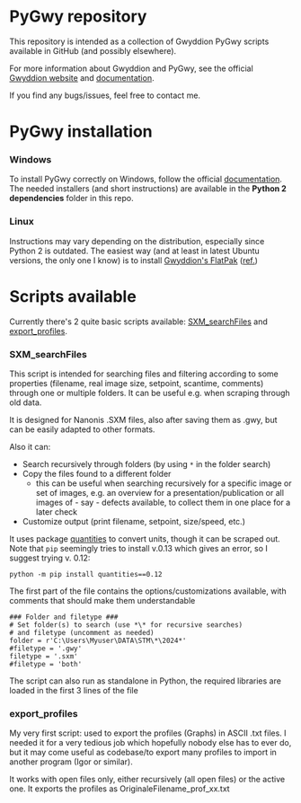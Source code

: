 # PyGwy repository

This repository is intended as a collection of Gwyddion PyGwy scripts available in GitHub (and possibly elsewhere).

For more information about Gwyddion and PyGwy, see the official [Gwyddion website](http://gwyddion.net) and [documentation](http://gwyddion.net/documentation/user-guide-en/pygwy.html).

If you find any bugs/issues, feel free to contact me.


# PyGwy installation

### Windows
To install PyGwy correctly on Windows, follow the official [documentation](http://gwyddion.net/documentation/user-guide-en/installation-ms-windows.html). The needed installers (and short instructions) are available in the **Python 2 dependencies** folder in this repo.

### Linux
Instructions may vary depending on the distribution, especially since Python 2 is outdated.
The easiest way (and at least in latest Ubuntu versions, the only one I know) is to install [Gwyddion's FlatPak](https://flathub.org/apps/net.gwyddion.Gwyddion) ([ref.](https://sourceforge.net/p/gwyddion/discussion/pygwy/thread/24a071efea/))


# Scripts available

Currently there's  2 quite basic scripts available: [SXM_searchFiles](sxm_searchfiles) and [export_profiles](export_profiles).

### SXM_searchFiles
This script is intended for searching files and filtering according to some properties (filename, real image size, setpoint, scantime, comments) through one or multiple folders. It can be useful e.g. when scraping through old data.

It is designed for Nanonis .SXM files, also after saving them as .gwy, but can be easily adapted to other formats.

Also it can:
- Search recursively through folders (by using `*` in the folder search)
- Copy the files found to a different folder
  - this can be useful when searching recursively for a specific image or set of images, e.g. an overview for a presentation/publication or all images of - say - defects available, to collect them in one place for a later check
- Customize output (print filename, setpoint, size/speed, etc.)

It uses package [quantities](https://pypi.org/project/quantities/) to convert units, though it can be scraped out. Note that `pip` seemingly tries to install v.0.13 which gives an error, so I suggest trying v. 0.12:

`python -m pip install quantities==0.12`

The first part of the file contains the options/customizations available, with comments that should make them understandable
```
### Folder and filetype ###
# Set folder(s) to search (use *\* for recursive searches) 
# and filetype (uncomment as needed)
folder = r'C:\Users\Myuser\DATA\STM\*\2024*'
#filetype = '.gwy' 
filetype = '.sxm' 
#filetype = 'both' 
```

The script can also run as standalone in Python, the required libraries are loaded in the first 3 lines of the file

### export_profiles
My very first script: used to export the profiles (Graphs) in ASCII .txt files.
I needed it for a very tedious job which hopefully nobody else has to ever do, but it may come useful as codebase/to export many profiles to import in another program (Igor or similar).

It works with open files only, either recursively (all open files) or the active one. It exports the profiles as OriginaleFilename_prof_xx.txt
